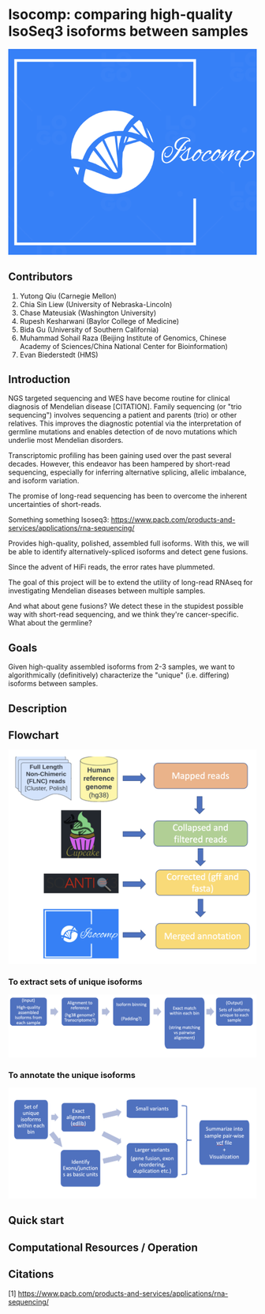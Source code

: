 # Isocomp: comparing high-quality IsoSeq3 isoforms between samples

![](images/logo.png)

## Contributors
1. Yutong Qiu (Carnegie Mellon)
2. Chia Sin	Liew (University of Nebraska-Lincoln)
3. Chase Mateusiak (Washington University)
4. Rupesh Kesharwani (Baylor College of Medicine)
5. Bida	Gu (University of Southern California)
6. Muhammad Sohail Raza (Beijing Institute of Genomics, Chinese Academy of Sciences/China National Center for Bioinformation)
6. Evan	Biederstedt (HMS)


## Introduction
NGS targeted sequencing and WES have become routine for clinical diagnosis of Mendelian disease [CITATION]. Family sequencing (or "trio sequencing") involves sequencing a patient and parents (trio) or other relatives. This improves the diagnostic potential via the interpretation of germline mutations and enables detection of de novo mutations which underlie most Mendelian disorders. 

Transcriptomic profiling has been gaining used over the past several decades. However, this endeavor has been hampered by short-read sequencing, especially for inferring alternative splicing, allelic imbalance, and isoform variation. 

The promise of long-read sequencing has been to overcome the inherent uncertainties of short-reads. 

Something something Isoseq3: https://www.pacb.com/products-and-services/applications/rna-sequencing/

Provides high-quality, polished, assembled full isoforms. With this, we will be able to identify alternatively-spliced isoforms and detect gene fusions. 

Since the advent of HiFi reads, the error rates have plummeted. 

The goal of this project will be to extend the utility of long-read RNAseq for investigating Mendelian diseases between multiple samples. 

And what about gene fusions? We detect these in the stupidest possible way with short-read sequencing, and we think they're cancer-specific. What about the germline?


## Goals

Given high-quality assembled isoforms from 2-3 samples, we want to algorithmically (definitively) characterize the "unique" (i.e. differing) isoforms between samples.


## Description




## Flowchart
![](images/workflow.png)
### To extract sets of unique isoforms
![](images/workflow_part1.png)
### To annotate the unique isoforms
![](images/workflow_part2.png)

## Quick start


## Computational Resources / Operation

## Citations
[1] https://www.pacb.com/products-and-services/applications/rna-sequencing/

